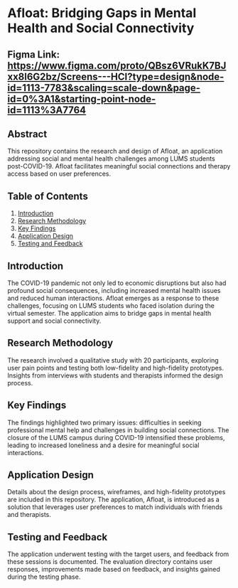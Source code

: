 # Afloat: Bridging Gaps in Mental Health and Social Connectivity

## Figma Link: https://www.figma.com/proto/QBsz6VRukK7BJxx8l6G2bz/Screens---HCI?type=design&node-id=1113-7783&scaling=scale-down&page-id=0%3A1&starting-point-node-id=1113%3A7764

## Abstract

This repository contains the research and design of Afloat, an application addressing social and mental health challenges among LUMS students post-COVID-19. Afloat facilitates meaningful social connections and therapy access based on user preferences.

## Table of Contents

1. [Introduction](#introduction)
2. [Research Methodology](#research-methodology)
3. [Key Findings](#key-findings)
4. [Application Design](#application-design)
5. [Testing and Feedback](#testing-and-feedback)

## Introduction

The COVID-19 pandemic not only led to economic disruptions but also had profound social consequences, including increased mental health issues and reduced human interactions. Afloat emerges as a response to these challenges, focusing on LUMS students who faced isolation during the virtual semester. The application aims to bridge gaps in mental health support and social connectivity.

## Research Methodology

The research involved a qualitative study with 20 participants, exploring user pain points and testing both low-fidelity and high-fidelity prototypes. Insights from interviews with students and therapists informed the design process.

## Key Findings

The findings highlighted two primary issues: difficulties in seeking professional mental help and challenges in building social connections. The closure of the LUMS campus during COVID-19 intensified these problems, leading to increased loneliness and a desire for meaningful social interactions.

## Application Design

Details about the design process, wireframes, and high-fidelity prototypes are included in this repository. The application, Afloat, is introduced as a solution that leverages user preferences to match individuals with friends and therapists.

## Testing and Feedback

The application underwent testing with the target users, and feedback from these sessions is documented. The evaluation directory contains user responses, improvements made based on feedback, and insights gained during the testing phase.
